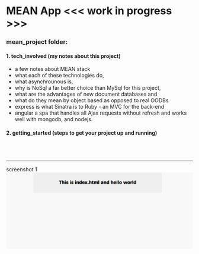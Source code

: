 # MEAN App                   <<< work in progress  >>>      


### mean_project folder:

#### 1. tech_involved (my notes about this project)

-   a few notes about MEAN stack
-   what each of these technologies do,
-   what asynchrounous is, 
-   why is NoSql a far better choice than MySql for this project,
-   what are the advantages of new document databases and 
-   what do they mean by object based as opposed to real OODBs 
-   express is what Sinatra is to Ruby - an MVC for the back-end
-   angular a spa that handles all Ajax requests without refresh and 
    works well with mongodb, and nodejs.


#### 2. getting_started (steps to get your project up and running)

<br />    
<br />
<hr />

screenshot 1
![index.html](public/images/screenshots/first_screenshot.png "index.html")








